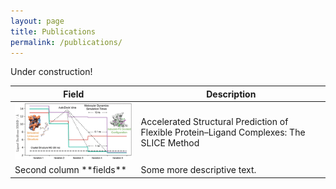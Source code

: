 ```yaml
---
layout: page
title: Publications
permalink: /publications/
---
```


Under construction!

<table>

<colgroup>
<col width="40%" />
<col width="60%" />
</colgroup>
<thead>
<tr class="header">
<th>Field</th>
<th>Description</th>
</tr>
</thead>
<tbody>
<tr>
<td vertical-align="middle"><img src="/images/slice.gif"></td>
<td vertical-align="middle">Accelerated Structural Prediction of Flexible Protein–Ligand Complexes: The SLICE Method</td>
</tr>
<tr>
<td markdown="span">Second column **fields**</td>
<td markdown="span">Some more descriptive text.
</td>
</tr>
</tbody>
</table>
